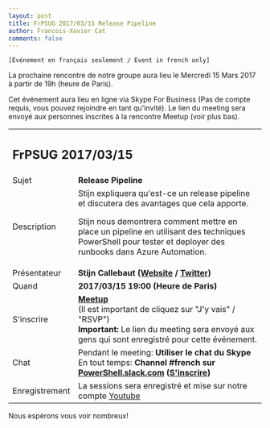 ```yaml
---
layout: post
title: FrPSUG 2017/03/15 Release Pipeline
author: Francois-Xavier Cat
comments: false
---
```


```
[Événement en français seulement / Event in french only]
```

La prochaine rencontre de notre groupe aura lieu le Mercredi 15 Mars 2017 à partir de 19h (heure de Paris).

Cet événement aura lieu en ligne via Skype For Business (Pas de compte requis, vous pouvez rejoindre en tant qu'invité).
Le lien du meeting sera envoyé aux personnes inscrites à la rencontre Meetup (voir plus bas).


<table>
<tr>
<td colspan="2"><h2>FrPSUG 2017/03/15</h2></td>

</tr>
<tr>
    <td>Sujet</td>
<td> <b>Release Pipeline</b></td>
</tr>
<tr>
    <td>Description</td>
<td> Stijn expliquera qu'est-ce un release pipeline et discutera des avantages que cela apporte.

Stijn nous demontrera comment mettre en place un pipeline en utilisant des techniques PowerShell pour tester et deployer des runbooks dans Azure Automation.
</td>
</tr>
<tr>
    <td>Présentateur</td>
<td> <b>Stijn Callebaut (<a href="http://www.inovativ.be/">Website</a> / <a href="https://twitter.com/stijnca">Twitter</a>)</b></td>
</tr>
<tr>
    <td>Quand</td>
<td> <b>2017/03/15 19:00 (Heure de Paris)</b></td>
</tr>
<tr>
    <td>S'inscrire</td>
<td> <b><a href="https://www.meetup.com/fr-FR/FrenchPSUG/events/233902105/">Meetup</a></b> <br>(Il est important de cliquez sur "J'y vais" / "RSVP")
<br> <b>Important:</b> Le lien du meeting sera envoyé aux gens qui sont enregistré pour cette événement.
</td>
</tr>
<tr>
    <td>Chat</td>
<td>Pendant le meeting: <b>Utiliser le chat du Skype</b> <br> En tout temps:<b> Channel #french sur <a href="https://powershell.slack.com/Slack">PowerShell.slack.com</a>  (<a href="http://slack.poshcode.org/">S'inscrire</a>)</b></td>
</tr>
<tr>
    <td>Enregistrement</td>
<td>La sessions sera enregistré et mise sur notre compte <a href="https://www.youtube.com/channel/UCyxicOKZNm_u1opF_xAYfDA">Youtube</a></td>
</tr>
</table>

Nous espérons vous voir nombreux!
